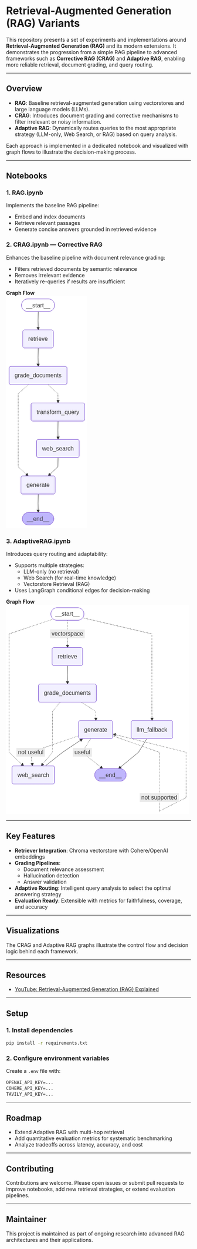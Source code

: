 # Retrieval-Augmented Generation (RAG) Variants

This repository presents a set of experiments and implementations around **Retrieval-Augmented Generation (RAG)** and its modern extensions. It demonstrates the progression from a simple RAG pipeline to advanced frameworks such as **Corrective RAG (CRAG)** and **Adaptive RAG**, enabling more reliable retrieval, document grading, and query routing.

---

## Overview
- **RAG**: Baseline retrieval-augmented generation using vectorstores and large language models (LLMs).
- **CRAG**: Introduces document grading and corrective mechanisms to filter irrelevant or noisy information.
- **Adaptive RAG**: Dynamically routes queries to the most appropriate strategy (LLM-only, Web Search, or RAG) based on query analysis.

Each approach is implemented in a dedicated notebook and visualized with graph flows to illustrate the decision-making process.

---

## Notebooks

### 1. RAG.ipynb
Implements the baseline RAG pipeline:
- Embed and index documents
- Retrieve relevant passages
- Generate concise answers grounded in retrieved evidence

### 2. CRAG.ipynb — Corrective RAG
Enhances the baseline pipeline with document relevance grading:
- Filters retrieved documents by semantic relevance
- Removes irrelevant evidence
- Iteratively re-queries if results are insufficient

**Graph Flow**  
![CRAG Graph](CRAG.png)

### 3. AdaptiveRAG.ipynb
Introduces query routing and adaptability:
- Supports multiple strategies:
  - LLM-only (no retrieval)
  - Web Search (for real-time knowledge)
  - Vectorstore Retrieval (RAG)
- Uses LangGraph conditional edges for decision-making

**Graph Flow**  
![Adaptive RAG Graph](adaptive_rag.png)

---

## Key Features
- **Retriever Integration**: Chroma vectorstore with Cohere/OpenAI embeddings
- **Grading Pipelines**:
  - Document relevance assessment
  - Hallucination detection
  - Answer validation
- **Adaptive Routing**: Intelligent query analysis to select the optimal answering strategy
- **Evaluation Ready**: Extensible with metrics for faithfulness, coverage, and accuracy

---

## Visualizations
The CRAG and Adaptive RAG graphs illustrate the control flow and decision logic behind each framework.

---

## Resources
- [YouTube: Retrieval-Augmented Generation (RAG) Explained](https://youtu.be/NEc6V7mLBiY?si=VbJZc5cOIhGASeeL)

---

## Setup

### 1. Install dependencies
```bash
pip install -r requirements.txt
```

### 2. Configure environment variables
Create a `.env` file with:
```
OPENAI_API_KEY=...
COHERE_API_KEY=...
TAVILY_API_KEY=...
```

---

## Roadmap
- Extend Adaptive RAG with multi-hop retrieval
- Add quantitative evaluation metrics for systematic benchmarking
- Analyze tradeoffs across latency, accuracy, and cost

---


## Contributing
Contributions are welcome. Please open issues or submit pull requests to improve notebooks, add new retrieval strategies, or extend evaluation pipelines.

---

## Maintainer
This project is maintained as part of ongoing research into advanced RAG architectures and their applications.
